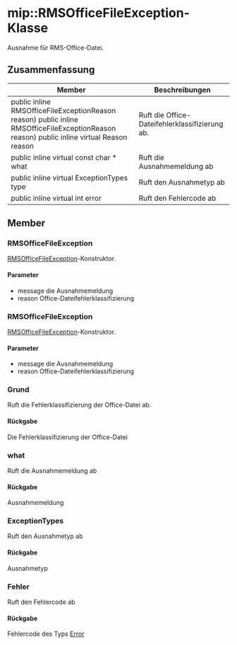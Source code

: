 # <a name="class-miprmsofficefileexception"></a>mip::RMSOfficeFileException-Klasse 
Ausnahme für RMS-Office-Datei.
## <a name="summary"></a>Zusammenfassung
 Member                        | Beschreibungen                                
--------------------------------|---------------------------------------------
public inline RMSOfficeFileExceptionReason reason) public inline RMSOfficeFileExceptionReason reason) public inline virtual Reason reason | Ruft die Office-Dateifehlerklassifizierung ab.
public inline virtual const char * what | Ruft die Ausnahmemeldung ab
public inline virtual ExceptionTypes type | Ruft den Ausnahmetyp ab
public inline virtual int error | Ruft den Fehlercode ab
## <a name="members"></a>Member
### <a name="rmsofficefileexception"></a>RMSOfficeFileException
[RMSOfficeFileException](#classmip_1_1_r_m_s_office_file_exception)-Konstruktor.
#### <a name="parameters"></a>Parameter
* message die Ausnahmemeldung 
* reason Office-Dateifehlerklassifizierung
### <a name="rmsofficefileexception"></a>RMSOfficeFileException
[RMSOfficeFileException](#classmip_1_1_r_m_s_office_file_exception)-Konstruktor.
#### <a name="parameters"></a>Parameter
* message die Ausnahmemeldung 
* reason Office-Dateifehlerklassifizierung
### <a name="reason"></a>Grund
Ruft die Fehlerklassifizierung der Office-Datei ab.
#### <a name="returns"></a>Rückgabe
Die Fehlerklassifizierung der Office-Datei
### <a name="what"></a>what
Ruft die Ausnahmemeldung ab
#### <a name="returns"></a>Rückgabe
Ausnahmemeldung
### <a name="exceptiontypes"></a>ExceptionTypes
Ruft den Ausnahmetyp ab
#### <a name="returns"></a>Rückgabe
Ausnahmetyp
### <a name="error"></a>Fehler
Ruft den Fehlercode ab
#### <a name="returns"></a>Rückgabe
Fehlercode des Typs [Error](#classmip_1_1_error)
